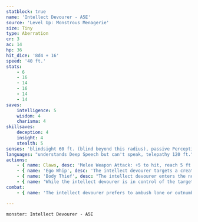 ```yaml
---
statblock: true
name: 'Intellect Devourer - A5E'
source: 'Level Up: Monstrous Menagerie'
size: Tiny
type: Aberration
cr: 3
ac: 14
hp: 36
hit_dice: '8d4 + 16'
speed: '40 ft.'
stats:
    - 6
    - 16
    - 14
    - 16
    - 14
    - 14
saves:
    intelligence: 5
    wisdom: 4
    charisma: 4
skillsaves:
    deception: 4
    insight: 4
    stealth: 5
senses: 'blindsight 60 ft. (blind beyond this radius), passive Perception 12'
languages: "understands Deep Speech but can't speak, telepathy 120 ft."
actions:
    - { name: Claws, desc: 'Melee Weapon Attack: +5 to hit, reach 5 ft., one target. Hit: 8 (2d4 + 3) slashing damage.' }
    - { name: 'Ego Whip', desc: 'The intellect devourer targets a creature with a brain within 60 feet. The target makes a DC 13 Intelligence saving throw. On a failure, it takes 14 (4d6) psychic damage and is rattled for 1 minute. If it is already rattled by Ego Whip, it is also stunned. The target repeats the saving throw at the end of each of its turns, ending both effects on a success.' }
    - { name: 'Body Thief', desc: "The intellect devourer enters the nose and mouth of an incapacitated humanoid within 5 feet. The target must be Small or larger, have a brain, and have an Intelligence of 4 or higher. The intellect devourer eats the target's brain and takes control of the target. The intellect devourer leaves the body if the target is reduced to 0 hit points, if the target is affected by dispel evil and good or another effect that ends possession, or voluntarily as a bonus action. A creature killed by the intellect devourer can be restored to life by resurrection or similar magic." }
    - { name: 'While the intellect devourer is in control of the target, the intellect devourer retains its own Intelligence, Wisdom, and Charisma, its telepathy, and its knowledge of Deep Speech', desc: "It otherwise uses the target's statistics, including proficiencies, languages, class features, and spells. It has vague knowledge about the target's life but must make a DC 15 Intelligence check to recall specific facts." }
combat:
    - { name: 'The intellect devourer prefers to ambush lone or outnumbered creatures', desc: "It uses Ego Whip on whichever opponent it believes has the best combination of low intelligence and high combat ability. Once a creature is stunned, it devours its brain. The intellect devourer flees if it and its allies are outnumbered or if it's bloodied." }

---
```

```statblock
monster: Intellect Devourer - A5E
```
